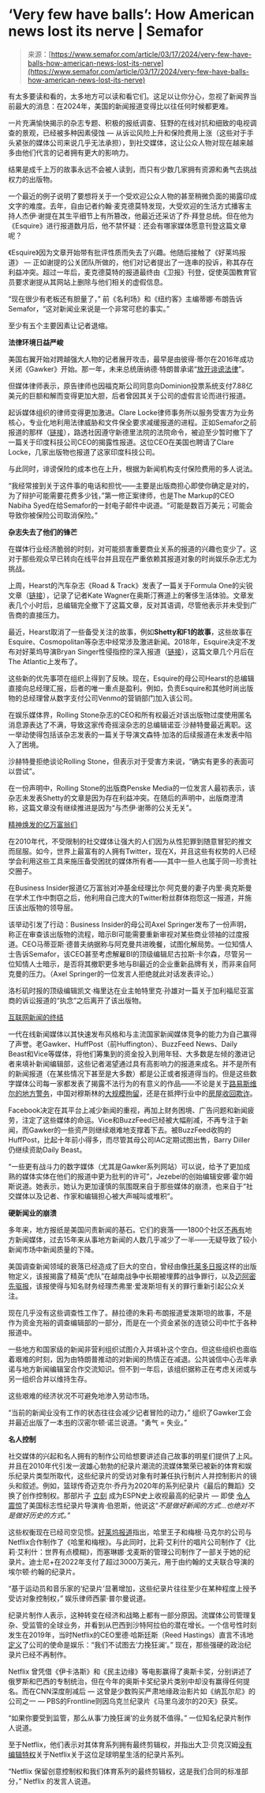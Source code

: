 <!--yml

分类：未分类

日期：2024-05-29 12:28:51

-->

# ‘Very few have balls’: How American news lost its nerve | Semafor

> 来源：[https://www.semafor.com/article/03/17/2024/very-few-have-balls-how-american-news-lost-its-nerve](https://www.semafor.com/article/03/17/2024/very-few-have-balls-how-american-news-lost-its-nerve)

有太多要读和看的，太多地方可以读和看它们。这足以让你分心，忽视了新闻界当前最大的消息：在2024年，美国的新闻报道变得比以往任何时候都更难。

一片充满愉快揭示的杂志专题、积极的报纸调查、狂野的在线对抗和细致的电视调查的景观，已经被多种因素侵蚀 — 从诉讼风险上升和保险费用上涨（这些对于手头紧张的媒体公司来说几乎无法承担），到社交媒体，这让公众人物对现在越来越多由他们代言的记者拥有更大的影响力。

结果是成千上万的故事永远不会被人读到，而只有少数几家拥有资源和勇气去挑战权力的出版物。

一个最近的例子说明了要想将关于一个受欢迎公众人物的甚至稍微负面的揭露印成文字的难度。去年，自由记者约翰·麦克德莫特发现，大受欢迎的生活方式播客主持人杰伊·谢提在其生平细节上有所篡改，他最近还采访了乔·拜登总统。但在他为《Esquire》进行报道数月后，他不禁怀疑：还会有哪家媒体愿意刊登这篇文章呢？

《Esquire》因为文章开始带有批评性质而失去了兴趣。他随后接触了《好莱坞报道》 — 正如谢提的公关团队所做的，他们对记者提出了一连串的投诉，称其存在利益冲突。超过一年后，麦克德莫特的报道最终由《卫报》刊登，促使英国教育官员要求谢提从其网站上删除与他们相关的虚假信息。

“现在很少有老板还有胆量了，” 前《名利场》和《纽约客》主编蒂娜·布朗告诉 Semafor，“这对新闻业来说是一个非常可悲的事实。”

至少有五个主要因素让记者退缩。

**法律环境日益严峻**

美国右翼开始对跨越强大人物的记者展开攻击，最早是由彼得·蒂尔在2016年成功关闭《Gawker》开始。那一年，未来总统唐纳德·特朗普承诺“[放开诽谤法律](https://www.washingtonpost.com/news/the-fix/wp/2016/02/26/donald-trump-vows-to-open-up-libel-laws-to-make-suing-the-media-easier-heres-how-he-could-do-it/)”。

但媒体律师表示，原告律师也因福克斯公司同意向Dominion投票系统支付7.88亿美元的巨额和解而变得更加大胆，后者曾因其关于公司的虚假言论而进行报道。

起诉媒体组织的律师变得更加激进。Clare Locke律师事务所以服务受害方为业务核心，专业化地利用法律威胁和文件保全要求减缓报道的进程。正如Semafor之前报道的那样（[链接](https://www.semafor.com/newsletter/12/10/2023/textagram)），路透社因遵守新德里法院的法院命令，被迫至少暂时撤下了一篇关于印度科技公司CEO的揭露性报道。这位CEO在美国也聘请了Clare Locke，几家出版物也报道了这家印度科技公司。

与此同时，诽谤保险的成本也在上升，根据为新闻机构支付保险费用的多人说法。

“我经常接到关于这件事的电话和担忧——主要是出版商担心即使你确定是对的，为了辩护可能需要花费多少钱，”第一修正案律师，也是The Markup的CEO Nabiha Syed在给Semafor的一封电子邮件中说道。“可能是数百万美元；可能会导致你被保险公司取消保险。”

**杂志失去了他们的锋芒**

在媒体行业经济脆弱的时刻，对可能损害重要商业关系的报道的兴趣也变少了。这对于那些观众早已转向在线平台并且现在严重依赖其报道对象的时尚娱乐杂志尤为挑战。

上周，Hearst的汽车杂志《Road & Track》发表了一篇关于Formula One的尖锐文章（[链接](https://www.washingtonpost.com/style/media/2024/03/05/formula-one-road-track-kate-wagner/)），记录了记者Kate Wagner在奥斯汀赛道上的奢侈生活体验。文章发表几个小时后，总编辑完全撤下了这篇文章，反对其语调，尽管他表示并未受到广告商的直接压力。

最近，Hearst取消了一些备受关注的故事，例如**Shetty和F1的故事**，这些故事在Esquire、Cosmopolitan等杂志中经常涉及激进新闻。2018年，Esquire决定不发布对好莱坞导演Bryan Singer性侵指控的深入报道（[链接](https://www.hollywoodreporter.com/news/general-news/writers-say-bryan-singer-expos-was-killed-by-hearst-executives-1178374/)），这篇文章几个月后在The Atlantic上发布了。

这些新的优先事项在组织上得到了反映。现在，Esquire的母公司Hearst的总编辑直接向总经理汇报，后者的唯一重点是盈利。例如，负责Esquire和其他时尚出版物的总经理曾从数字支付公司Venmo的营销部门加入该公司。

在娱乐媒体界，Rolling Stone杂志的CEO和所有权最近对该出版物过度使用匿名消息源表达了不满，导致这家传奇摇滚杂志的总编辑诺亚·沙赫特曼最近离职。这一举动使得包括该杂志发表的一篇关于导演文森特·加洛的后续报道在未发表中陷入了困境。

沙赫特曼拒绝谈论Rolling Stone，但表示对于受害方来说，“确实有更多的表面可以尝试”。

在一份声明中，Rolling Stone的出版商Penske Media的一位发言人最初表示，该杂志未发表Shetty的文章是因为存在利益冲突。在随后的声明中，出版商澄清称，这篇文章没有继续推进是因为“与杰伊·谢蒂的公关无关”。

[精神焕发的亿万富翁们](https://www.nytimes.com/2024/01/26/business/media/los-angeles-times-owner-editor-clash.html)

在2010年代，不受限制的社交媒体让强大的人们因为从性犯罪到随意冒犯的推文而屈服。如今，世界上最富有的人拥有Twitter，现在X，并且这些有权势的人已经学会利用这些工具来施压备受困扰的媒体所有者——其中一些人也属于同一珍贵社交圈子。

在Business Insider报道亿万富翁对冲基金经理比尔·阿克曼的妻子内里·奥克斯曼在学术工作中剽窃之后，他利用自己庞大的Twitter粉丝群体抱怨这一报道，并施压该出版物的领导层。

该举动引发了行动：Business Insider的母公司Axel Springer发布了一份声明，称正在审查该出版物的流程，暗示BI可能需要重新审视对某些商业领袖的过度报道。CEO马蒂亚斯·德普夫纳据称与阿克曼共进晚餐，试图化解局势。一位知情人士告诉Semafor，该CEO甚至考虑解雇BI的顶级编辑尼古拉斯·卡尔森，尽管另一位知情人士暗示，是否将其撤职更多地与BI最近的企业重新品牌有关，而非来自阿克曼的压力。（Axel Springer的一位发言人拒绝就此对话发表评论。）

洛杉矶时报的顶级编辑凯文·梅里达在业主帕特里克·孙雄对一篇关于加利福尼亚富商的诉讼报道的“执念”之后离开了该出版物。

[互联网新闻的终结](https://www.nytimes.com/2024/01/26/business/media/los-angeles-times-owner-editor-clash.html)

一代在线新闻媒体以其快速发布风格和与主流国家新闻媒体竞争的能力为自己赢得了声誉。老Gawker、HuffPost（前Huffington）、BuzzFeed News、Daily Beast和Vice等媒体，将他们筹集到的资金投入到用年轻、大多数是左倾的激进记者来填补新闻编辑部，这些记者渴望通过具有高影响力的报道来成名。并不是所有的新闻报道（在某些情况下甚至是大多数）都是公正或者报道得当的。但是这些数字媒体公司每一家都发表了揭露不法行为的有意义的作品——不论是关于[路易斯维尔的地方警务](https://www.vicemediagroup.com/wp-content/uploads/2021/02/VICE-NEWS-POLK-ANNOUNCE-.pdf)，中国对穆斯林的[大规模拘留](https://www.buzzfeednews.com/article/davidmack/pulitzer-prize-buzzfeed-news-won-china-detention-camps)，还是在抵押行业中的[房屋收回欺诈](https://archives.cjr.org/the_audit/a_huffpost_scoop_overlooked_by.php)。

Facebook决定在其平台上减少新闻的重视，再加上财务困境、广告问题和新闻疲劳，注定了这些媒体的命运。Vice和BuzzFeed已经被大幅削减，不再专注于新闻，而Gawker的一些资产则继续艰难地支撑着下去。被BuzzFeed收购的HuffPost，比起十年前小得多，而尽管其母公司IAC定期试图出售，Barry Diller仍继续资助Daily Beast。

“一些更有战斗力的数字媒体（尤其是Gawker系列网站）可以说，给予了更加成熟的媒体实体在他们的报道中更为批判的许可”，Jezebel的创始编辑安娜·霍尔姆斯说道。她表示，她认为更加谨慎的氛围既来自于那些媒体的崩溃，也来自于“社交媒体以及记者、作家和编辑担心被大声喊叫或堆积”。

**硬新闻业的崩溃**

多年来，地方报纸是美国问责新闻的基石。它们的衰落——1800个社区[不再有](https://www.theatlantic.com/ideas/archive/2023/08/local-news-investment-economic-value/674942/)地方新闻媒体，过去15年来从事地方新闻的人数几乎减少了一半——无疑导致了较小新闻市场中新闻质量的下降。

美国调查新闻领域的衰落已经造成了巨大的空白，曾经由像[托莱多日报](https://www.toledoblade.com/special-tiger-force/2003/10/19/THE-SERIES-Elite-unit-savaged-civilians-in-Vietnam/stories/201105180173)这样的出版物定义，该报揭露了精英“虎队”在越南战争中长期被埋葬的战争罪行，以及[迈阿密先驱报](https://www.miamiherald.com/topics/jeffrey-epstein)，该报使得与知名财务经理杰弗里·爱泼斯坦有关的罪行重新引起公众关注。

现在几乎没有这些调查性工作了。赫拉德的朱莉·布朗报道爱泼斯坦的故事，不是作为资金充裕的调查编辑部的一部分，而是在一个资金紧张的连锁公司中忙于各种报道中。

一些地方和国家级的新闻非营利组织试图介入并填补这个空白。但这些组织也面临着艰难的时刻，因为由特朗普推动的对新闻的热情正在减退。公共诚信中心去年承诺与地方新闻编辑室合作交流知识。但不到一年后，该组织据称正在考虑关闭或与另一组织合并以维持生存。

这些艰难的经济状况不可避免地渗入劳动市场。

“当前的新闻业没有工作的状态往往会减少记者冒险的动力，” 组织了Gawker工会并最近出版了一本[书](https://www.hachettebookgroup.com/titles/hamilton-nolan/the-hammer/9780306830921/)的汉密尔顿·诺兰说道。“勇气 = 失业。”

**名人控制**

社交媒体的兴起和名人拥有的制作公司给想要讲述自己故事的明星们提供了上风。并且在2010年代引发一波雄心勃勃的纪录片潮流的流媒体繁荣已被新的体育和娱乐纪录片类型所取代，这些纪录片的受访对象有时兼任执行制片人并控制影片的镜头和叙述。例如，篮球传奇迈克尔·乔丹为2020年的系列纪录片《最后的舞蹈》交换了创作控制权。那部片子 [立刻](https://variety.com/2020/tv/news/last-dance-michael-jordan-docuseries-espn-tv-ratings-1234610101/) 成为ESPN史上收视最高的纪录片 — 即使 [令人震惊](https://sports.yahoo.com/ken-burns-michael-jordan-espn-the-last-dance-documentary-journalism-nba-000650647.html)了美国标志性纪录片导演肯·伯恩斯，他说这“*不是做好新闻的方式…也绝对不是做好历史的方式。”*

这些权衡现在已经司空见惯。[好莱坞报道](https://www.hollywoodreporter.com/movies/movie-features/documentary-streaming-age-filmmaker-debate-ethics-payments-1235221541/)指出，哈里王子和梅根·马克尔的公司与Netflix合作制作了《哈里和梅根》。与此同时，比莉·艾利什的唱片公司制作了《比莉·艾利什：世界有点模糊》，而塞琳娜·戈麦斯的管理公司制作了一部关于她的纪录片。迪士尼+在2022年支付了超过3000万美元，用于由约翰的丈夫联合导演的埃尔顿·约翰的纪录片。

“基于运动员和音乐家的‘纪录片’显著增加，这些纪录片往往至少在某种程度上授予受访对象控制权，” 娱乐律师西蒙·普尔曼说道。

纪录片制作人表示，这种转变在经济和战略上都有一部分原因。流媒体公司管理复杂、受监管的全球业务，并看到从巴西到沙特阿拉伯的潜在增长。一个信号性时刻发生在2019年，当时Netflix的CEO里德·哈斯廷斯（Reed Hastings）直言不讳地[定义](https://www.vanityfair.com/hollywood/2019/11/netflix-reed-hastings-saudi-arabia-patriot-act)了公司的使命是娱乐：“我们不试图去‘力挽狂澜’。” 现在，那些强硬的政治纪录片已经不再制作。

Netflix 曾凭借《伊卡洛斯》和《民主边缘》等电影赢得了奥斯卡奖，分别讲述了俄罗斯和巴西的专制统治，但在今年的奥斯卡奖纪录片类别中却没有赢得任何提名。而在CNN深度削减后 — 这曾是少数购买严肃地缘政治影片如《纳瓦尔尼》的公司之一 — PBS的Frontline则因乌克兰纪录片《马里乌波尔的20天》获奖。

“如果你要受到监管，那么从事‘力挽狂澜’的业务就不值得。” 一位知名纪录片制作人说道。

至于Netflix，他们表示对其体育系列拥有最终剪辑权，并指出大卫·贝克汉姆[没有编辑特权](https://www.esquire.com/entertainment/movies/a45343125/fisher-stevens-netflix-david-beckham-docuseries-interview/)关于Netflix关于这位足球明星生活的纪录片系列。

“Netflix 保留创意控制权和我们体育系列的最终剪辑权，这是我们合同的标准部分，” Netflix 的发言人说道。
